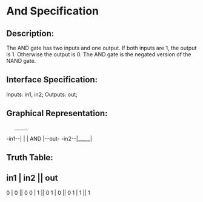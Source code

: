 And Specification
=================

Description:
------------
The AND gate has two inputs and one output. If both inputs are 1, the output is 1. Otherwise the output is 0.
The AND gate is the negated version of the NAND gate.


Interface Specification:
------------------------
Inputs: in1, in2;
Outputs: out;


Graphical Representation:
-------------------------
       _____
-in1--|     |
      | AND |--out-
-in2--|_____|


Truth Table:
------------
 in1 | in2 || out
 ----------------
 0   | 0   || 0
 0   | 1   || 0
 1   | 0   || 0
 1   | 1   || 1
